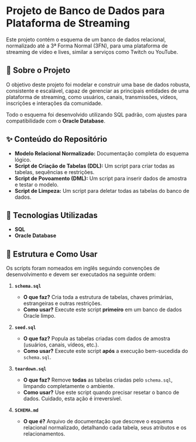 # Projeto de Banco de Dados para Plataforma de Streaming

Este projeto contém o esquema de um banco de dados relacional, normalizado até a 3ª Forma Normal (3FN), para uma plataforma de streaming de vídeo e lives, similar a serviços como Twitch ou YouTube.

## 🚀 Sobre o Projeto

O objetivo deste projeto foi modelar e construir uma base de dados robusta, consistente e escalável, capaz de gerenciar as principais entidades de uma plataforma de streaming, como usuários, canais, transmissões, vídeos, inscrições e interações da comunidade.

Todo o esquema foi desenvolvido utilizando SQL padrão, com ajustes para compatibilidade com o **Oracle Database**.

## ✨ Conteúdo do Repositório

* **Modelo Relacional Normalizado:** Documentação completa do esquema lógico.
* **Script de Criação de Tabelas (DDL):** Um script para criar todas as tabelas, sequências e restrições.
* **Script de Povoamento (DML):** Um script para inserir dados de amostra e testar o modelo.
* **Script de Limpeza:** Um script para deletar todas as tabelas do banco de dados.

## 🔧 Tecnologias Utilizadas

* **SQL**
* **Oracle Database**

## 📂 Estrutura e Como Usar

Os scripts foram nomeados em inglês seguindo convenções de desenvolvimento e devem ser executados na seguinte ordem:

1.  **`schema.sql`**
    * **O que faz?** Cria toda a estrutura de tabelas, chaves primárias, estrangeiras e outras restrições.
    * **Como usar?** Execute este script **primeiro** em um banco de dados Oracle limpo.

2.  **`seed.sql`**
    * **O que faz?** Popula as tabelas criadas com dados de amostra (usuários, canais, vídeos, etc.).
    * **Como usar?** Execute este script **após** a execução bem-sucedida do `schema.sql`.

3.  **`teardown.sql`**
    * **O que faz?** Remove **todas** as tabelas criadas pelo `schema.sql`, limpando completamente o ambiente.
    * **Como usar?** Use este script quando precisar resetar o banco de dados. Cuidado, esta ação é irreversível.

4.  **`SCHEMA.md`**
    * **O que é?** Arquivo de documentação que descreve o esquema relacional normalizado, detalhando cada tabela, seus atributos e os relacionamentos.